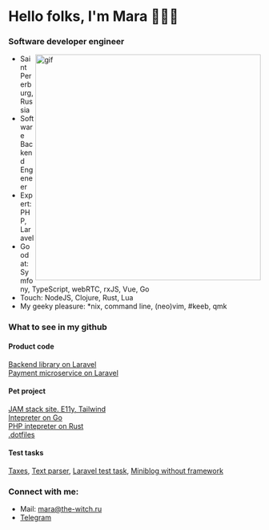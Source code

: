 <h1>Hello folks, I'm Mara 🧙🏼‍♀️</h1>

<h3>Software developer engineer</h3>

<img align="right" alt="gif" src="https://c.tenor.com/KdZkeFEhZewAAAAC/nap-crt.gif" width="450">
<p align="left">

- Saint Pererburg, Russia
- Software Backend Engeneer
- Expert: PHP, Laravel 
- Good at: Symfony, TypeScript, webRTC, rxJS, Vue, Go
- Touch: NodeJS, Clojure, Rust, Lua
- My geeky pleasure: *nix, command line, (neo)vim, #keeb, qmk 


<h3>What to see in my github</h3>

<h4 align="left">Product code</h3>
<a href="https://github.com/maraloon/cars-structure">Backend library on Laravel</a><br>
<a href="https://github.com/maraloon/payment-part">Payment microservice on Laravel</a>

<h4 align="left">Pet project</h3>
<a href="https://github.com/maraloon/personal-website">JAM stack site. E11y, Tailwind</a><br>
<a href="https://github.com/maraloon/monkey-int">Intepreter on Go</a><br>
<a href="https://github.com/maraloon/php-intepreter">PHP intepreter on Rust</a><br>
<a href="https://github.com/maraloon/dotfiles">.dotfiles</a>

<h4 align="left">Test tasks</h3>
<a href="https://github.com/maraloon/tax">Taxes</a>, 
<a href="https://github.com/maraloon/text-parser">Text parser</a>, 
<a href="https://github.com/maraloon/avangard-test">Laravel test task</a>,
<a href="https://github.com/maraloon/miniblog">Miniblog without framework</a>
  

<h3 align="left">Connect with me:</h3>

- Mail: <a href="mailto:mara@the-witch.ru">mara@the-witch.ru</a>
- <a href="https://t.me/maraloon">Telegram</a>

<!---
maraloon/maraloon is a ✨ special ✨ repository because its `README.md` (this file) appears on your GitHub profile.
You can click the Preview link to take a look at your changes.
--->
